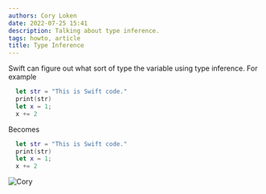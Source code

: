 ```yaml
---
authors: Cory Loken
date: 2022-07-25 15:41
description: Talking about type inference.
tags: howto, article
title: Type Inference 
---
```


Swift can figure out what sort of type the variable using type inference. For example

```swift
  let str = "This is Swift code."
  print(str)
  let x = 1;
  x += 2
```

Becomes

```swift
  let str = "This is Swift code."
  print(str)
  let x = 1;
  x += 2
```

 ![Cory](/images/cory-loken.jpg)
